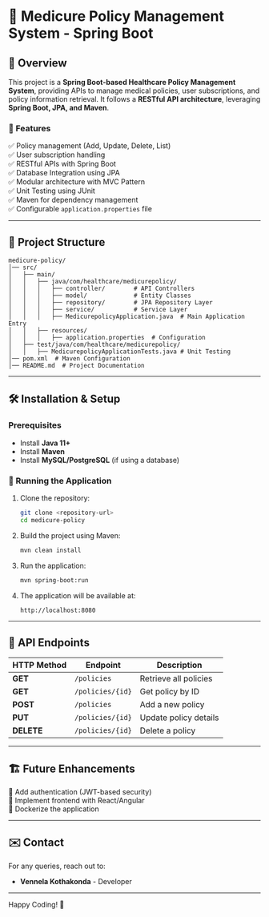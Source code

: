 # 🏥 Medicure Policy Management System - Spring Boot

## 📌 Overview
This project is a **Spring Boot-based Healthcare Policy Management System**, providing APIs to manage medical policies, user subscriptions, and policy information retrieval. It follows a **RESTful API architecture**, leveraging **Spring Boot, JPA, and Maven**.

### 🎯 Features
✅ Policy management (Add, Update, Delete, List)  
✅ User subscription handling  
✅ RESTful APIs with Spring Boot  
✅ Database Integration using JPA  
✅ Modular architecture with MVC Pattern  
✅ Unit Testing using JUnit  
✅ Maven for dependency management  
✅ Configurable `application.properties` file  

---

## 📂 Project Structure
```
medicure-policy/
│── src/
│   ├── main/
│   │   ├── java/com/healthcare/medicurepolicy/
│   │   │   ├── controller/        # API Controllers
│   │   │   ├── model/             # Entity Classes
│   │   │   ├── repository/        # JPA Repository Layer
│   │   │   ├── service/           # Service Layer
│   │   │   ├── MedicurepolicyApplication.java  # Main Application Entry
│   │   ├── resources/
│   │   │   ├── application.properties  # Configuration
│   ├── test/java/com/healthcare/medicurepolicy/
│   │   ├── MedicurepolicyApplicationTests.java # Unit Testing
│── pom.xml  # Maven Configuration
│── README.md  # Project Documentation
```

---

## 🛠️ Installation & Setup
### Prerequisites
- Install **Java 11+**
- Install **Maven**
- Install **MySQL/PostgreSQL** (if using a database)

### 🚀 Running the Application
1. Clone the repository:
   ```sh
   git clone <repository-url>
   cd medicure-policy
   ```
2. Build the project using Maven:
   ```sh
   mvn clean install
   ```
3. Run the application:
   ```sh
   mvn spring-boot:run
   ```
4. The application will be available at:
   ```sh
   http://localhost:8080
   ```

---

## 🔄 API Endpoints
| HTTP Method | Endpoint | Description |
|------------|----------|-------------|
| **GET** | `/policies` | Retrieve all policies |
| **GET** | `/policies/{id}` | Get policy by ID |
| **POST** | `/policies` | Add a new policy |
| **PUT** | `/policies/{id}` | Update policy details |
| **DELETE** | `/policies/{id}` | Delete a policy |

---

## 🏗️ Future Enhancements
🔹 Add authentication (JWT-based security)  
🔹 Implement frontend with React/Angular  
🔹 Dockerize the application  

---

## ✉️ Contact
For any queries, reach out to:
- **Vennela Kothakonda** - Developer

---

Happy Coding! 🚀
